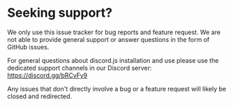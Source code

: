 # Seeking support?

We only use this issue tracker for bug reports and feature request. We are not able to provide general support or answer questions in the form of GitHub issues.

For general questions about discord.js installation and use please use the dedicated support channels in our Discord server: https://discord.gg/bRCvFy9

Any issues that don't directly involve a bug or a feature request will likely be closed and redirected.
